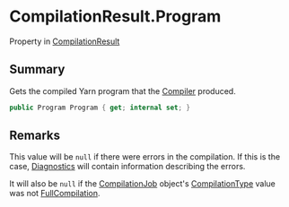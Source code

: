 # CompilationResult.Program

Property in [CompilationResult](api/csharp/yarn.compiler.compilationresult.md)

## Summary


Gets the compiled Yarn program that the  <a href="yarn.compiler.compiler.md">Compiler</a> 
produced.


```csharp
public Program Program { get; internal set; }
```

## Remarks

<p>This value will be <code>null</code> if there were errors
in the compilation. If this is the case, <a href="yarn.compiler.compilationresult.diagnostics.md">Diagnostics</a>
will contain information describing the errors.</p> <p>
It will also be <code>null</code> if the <a href="yarn.compiler.compilationjob.md">CompilationJob</a> object's <a href="yarn.compiler.compilationjob.compilationtype.md">CompilationType</a> value was not <a href="yarn.compiler.compilationjob.type.fullcompilation.md">FullCompilation</a>.
</p>

